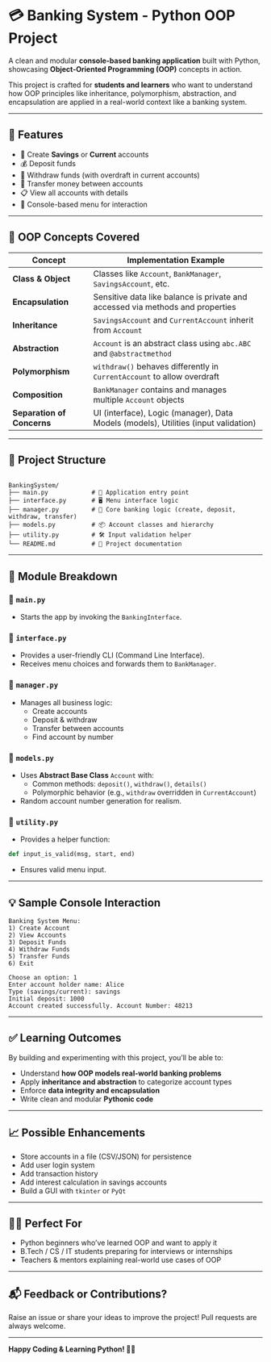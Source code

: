 # 💳 Banking System - Python OOP Project

A clean and modular **console-based banking application** built with Python, showcasing **Object-Oriented Programming (OOP)** concepts in action.

This project is crafted for **students and learners** who want to understand how OOP principles like inheritance, polymorphism, abstraction, and encapsulation are applied in a real-world context like a banking system.

---

## 🚀 Features

- 🧾 Create **Savings** or **Current** accounts
- 💰 Deposit funds
- 🏧 Withdraw funds (with overdraft in current accounts)
- 🔄 Transfer money between accounts
- 📋 View all accounts with details
- 🧼 Console-based menu for interaction

---

## 🧠 OOP Concepts Covered

| Concept           | Implementation Example                                                                 |
|------------------|------------------------------------------------------------------------------------------|
| **Class & Object**     | Classes like `Account`, `BankManager`, `SavingsAccount`, etc.                       |
| **Encapsulation**      | Sensitive data like balance is private and accessed via methods and properties     |
| **Inheritance**        | `SavingsAccount` and `CurrentAccount` inherit from `Account`                        |
| **Abstraction**        | `Account` is an abstract class using `abc.ABC` and `@abstractmethod`               |
| **Polymorphism**       | `withdraw()` behaves differently in `CurrentAccount` to allow overdraft            |
| **Composition**        | `BankManager` contains and manages multiple `Account` objects                      |
| **Separation of Concerns** | UI (interface), Logic (manager), Data Models (models), Utilities (input validation) |

---

## 📂 Project Structure

```

BankingSystem/
├── main.py            # 🚀 Application entry point
├── interface.py       # 🖥️ Menu interface logic
├── manager.py         # 🧠 Core banking logic (create, deposit, withdraw, transfer)
├── models.py          # 📦 Account classes and hierarchy
├── utility.py         # 🛠️ Input validation helper
└── README.md          # 📘 Project documentation

````

---

## 🔎 Module Breakdown

### 🔹 `main.py`
- Starts the app by invoking the `BankingInterface`.

### 🔹 `interface.py`
- Provides a user-friendly CLI (Command Line Interface).
- Receives menu choices and forwards them to `BankManager`.

### 🔹 `manager.py`
- Manages all business logic:
  - Create accounts
  - Deposit & withdraw
  - Transfer between accounts
  - Find account by number

### 🔹 `models.py`
- Uses **Abstract Base Class** `Account` with:
  - Common methods: `deposit()`, `withdraw()`, `details()`
  - Polymorphic behavior (e.g., `withdraw` overridden in `CurrentAccount`)
- Random account number generation for realism.

### 🔹 `utility.py`
- Provides a helper function:
```python
def input_is_valid(msg, start, end)
````

* Ensures valid menu input.

---

## 💡 Sample Console Interaction

```
Banking System Menu:
1) Create Account
2) View Accounts
3) Deposit Funds
4) Withdraw Funds
5) Transfer Funds
6) Exit

Choose an option: 1
Enter account holder name: Alice
Type (savings/current): savings
Initial deposit: 1000
Account created successfully. Account Number: 48213
```

---

## ✅ Learning Outcomes

By building and experimenting with this project, you’ll be able to:

* Understand **how OOP models real-world banking problems**
* Apply **inheritance and abstraction** to categorize account types
* Enforce **data integrity and encapsulation**
* Write clean and modular **Pythonic code**

---

## 📈 Possible Enhancements

* Store accounts in a file (CSV/JSON) for persistence
* Add user login system
* Add transaction history
* Add interest calculation in savings accounts
* Build a GUI with `tkinter` or `PyQt`

---

## 👨‍🎓 Perfect For

* Python beginners who’ve learned OOP and want to apply it
* B.Tech / CS / IT students preparing for interviews or internships
* Teachers & mentors explaining real-world use cases of OOP

---

## 📬 Feedback or Contributions?

Raise an issue or share your ideas to improve the project!
Pull requests are always welcome.

---

**Happy Coding & Learning Python! 🐍🚀**
